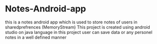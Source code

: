 # Notes-Android-app
this is a notes android app which is used to store notes of users in sharedprefrences (MemoryStream)
This project is created using android studio on java language in this project user can save data or any personel notes in a well defined manner
